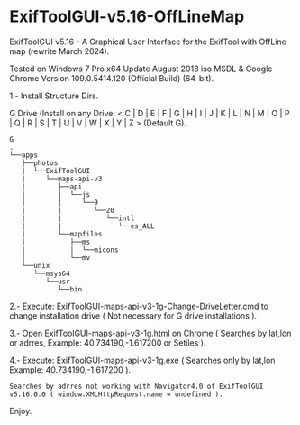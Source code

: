 # ExifToolGUI-v5.16-OffLineMap
ExifToolGUI v5.16 - A Graphical User Interface for the ExifTool with OffLine map (rewrite March 2024).

Tested on Windows 7 Pro x64 Update August 2018 iso MSDL & Google Chrome Version 109.0.5414.120 (Official Build) (64-bit).

1.- Install Structure Dirs.

G Drive (Install on any Drive: < C | D | E | F | G | H | I | J | K | L | N | M | O | P | Q | R | S | T | U | V | W | X | Y | Z >  (Default G).
```
G
.
└──apps
   ├──photos
   |  └──ExifToolGUI
   |     └──maps-api-v3
   |        ├──api
   |        |  └──js
   |        |     └──9
   |        |        └──20
   |        |           └──intl
   |        |              └──es_ALL
   |        └──mapfiles
   |           ├──ms
   |           |  └──micons
   |           └──mv
   └──unix
      └──msys64
         └──usr
            └──bin
```

                
2.- Execute: ExifToolGUI-maps-api-v3-1g-Change-DriveLetter.cmd to change installation drive ( Not necessary for G drive installations ).

3.- Open ExifToolGUI-maps-api-v3-1g.html on Chrome ( Searches by lat,lon or adrres, Example: 40.734190,-1.617200 or Setiles ).

4.- Execute: ExifToolGUI-maps-api-v3-1g.exe ( Searches only by lat,lon Example: 40.734190,-1.617200 ).

    Searches by adrres not working with Navigator4.0 of ExifToolGUI v5.16.0.0 ( window.XMLHttpRequest.name = undefined ).
 
 Enjoy.   
                
